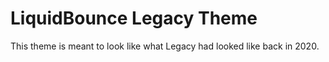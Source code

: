 # LiquidBounce Legacy Theme
This theme is meant to look like what Legacy had looked like back in 2020.
